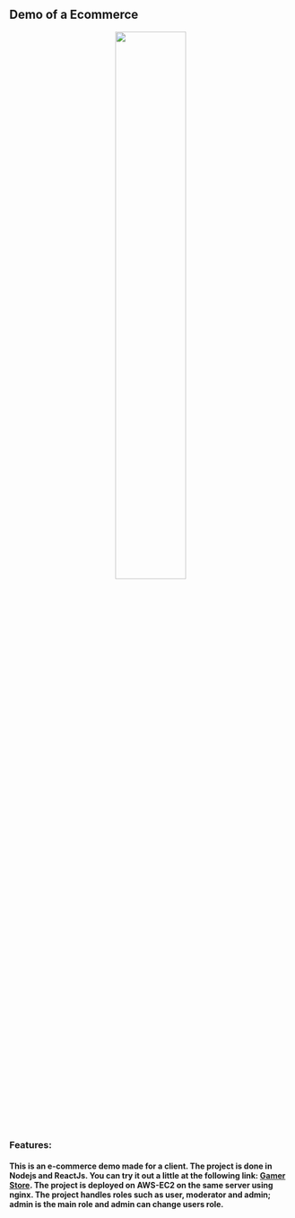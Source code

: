 <div style="display: flex; align-items: center;">
  <h2>Demo of a Ecommerce</h2>
</div>

<div align="center">
  <img src="https://res.cloudinary.com/dptaul20s/image/upload/v1698088629/logo-wide_m9zv3b.png" style="width: 50%" />
</div>

### Features:

#### This is an e-commerce demo made for a client. The project is done in Nodejs and ReactJs. You can try it out a little at the following link: [Gamer Store](https://gamerstore.nimohe.dev/ "Gamer Store"). The project is deployed on AWS-EC2 on the same server using nginx. The project handles roles such as user, moderator and admin; admin is the main role and admin can change users role.

